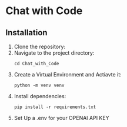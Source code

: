 

<h1>Chat with Code</h1>



<h2>Installation</h2>

<ol>
  <li>Clone the repository:</li>
  <li>Navigate to the project directory:</li>
  <pre><code>cd Chat_with_Code</code></pre>
  <li>Create a Virtual Environment and Actiavte it:</li>
  <pre><code>python -m venv venv</code></pre>
  <li>Install dependencies:</li>
  <pre><code>pip install -r requirements.txt</code></pre>
  <li>Set Up a .env for your OPENAI API KEY</li>
</ol>
